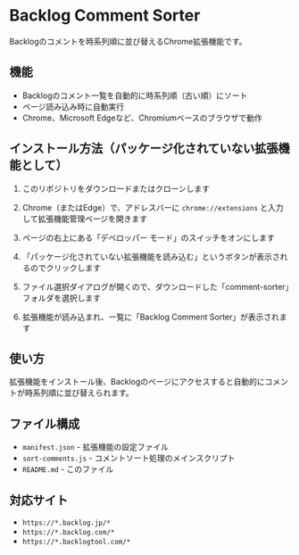 # Backlog Comment Sorter

Backlogのコメントを時系列順に並び替えるChrome拡張機能です。

## 機能

- Backlogのコメント一覧を自動的に時系列順（古い順）にソート
- ページ読み込み時に自動実行
- Chrome、Microsoft Edgeなど、Chromiumベースのブラウザで動作

## インストール方法（パッケージ化されていない拡張機能として）

1. このリポジトリをダウンロードまたはクローンします

2. Chrome（またはEdge）で、アドレスバーに `chrome://extensions` と入力して拡張機能管理ページを開きます

3. ページの右上にある「デベロッパー モード」のスイッチをオンにします

4. 「パッケージ化されていない拡張機能を読み込む」というボタンが表示されるのでクリックします

5. ファイル選択ダイアログが開くので、ダウンロードした「comment-sorter」フォルダを選択します

6. 拡張機能が読み込まれ、一覧に「Backlog Comment Sorter」が表示されます

## 使い方

拡張機能をインストール後、Backlogのページにアクセスすると自動的にコメントが時系列順に並び替えられます。

## ファイル構成

- `manifest.json` - 拡張機能の設定ファイル
- `sort-comments.js` - コメントソート処理のメインスクリプト
- `README.md` - このファイル

## 対応サイト

- `https://*.backlog.jp/*`
- `https://*.backlog.com/*`
- `https://*.backlogtool.com/*`